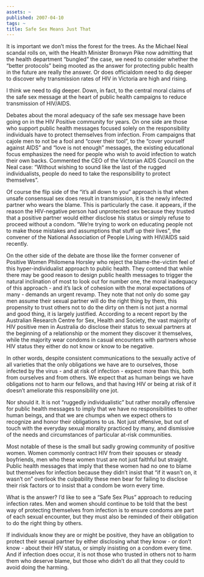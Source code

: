 ```yaml
---
assets: ~
published: 2007-04-10
tags: ~
title: Safe Sex Means Just That
---
```

It is important we don’t miss the forest for the trees. As the Michael
Neal scandal rolls on, with the Health Minister Bronwyn Pike now
admitting that the health department “bungled” the case, we need to
consider whether the “better protocols” being mooted as the answer for
protecting public health in the future are really the answer. Or does
officialdom need to dig deeper to discover why transmission rates of HIV
in Victoria are high and rising.

I think we need to dig deeper. Down, in fact, to the central moral
claims of the safe sex message at the heart of public health campaigns
to reduce transmission of HIV/AIDS.

Debates about the moral adequacy of the safe sex message have been going
on in the HIV Positive community for years. On one side are those who
support public health messages focused solely on the responsibility
individuals have to protect themselves from infection. From campaigns
that cajole men to not be a fool and “cover their tool”, to the “cover
yourself against AIDS” and “love is not enough” messages, the existing
educational focus emphasizes the need for people who wish to avoid
infection to watch their own backs. Commented the CEO of the Victorian
AIDS Council on the Neal case: “Without wishing to sound like the last
of the rugged individualists, people do need to take the responsibility
to protect themselves”.

Of course the flip side of the “it’s all down to you” approach is that
when unsafe consensual sex does result in transmission, it is the newly
infected partner who wears the blame. This is particularly the case. it
appears, if the reason the HIV-negative person had unprotected sex
because they trusted that a positive partner would either disclose his
status or simply refuse to proceed without a condom. “We’re trying to
work on educating people not to make those mistakes and assumptions that
stuff up their lives”, the convener of the National Association of
People Living with HIV/AIDS said recently.

On the other side of the debate are those like the former convener of
Positive Women Philomena Horsley who reject the blame-the-victim feel of
this hyper-individualist approach to public health. They contend that
while there may be good reason to design public health messages to
trigger the natural inclination of most to look out for number one, the
moral inadequacy of this approach - and it’s lack of cohesion with the
moral expectations of many - demands an urgent revamp. They note that
not only do some gay men assume their sexual partner will do the right
thing by them, this propensity to trust others not to do the dirty on
them is not just a normal and good thing, it is largely justified.
According to a recent report by the Australian Research Centre for Sex,
Health and Society, the vast majority of HIV positive men in Australia
do disclose their status to sexual partners at the beginning of a
relationship or the moment they discover it themselves, while the
majority wear condoms in casual encounters with partners whose HIV
status they either do not know or know to be negative.

In other words, despite consistent communications to the sexually active
of all varieties that the only obligations we have are to ourselves,
those infected by the virus - and at risk of infection - expect more
than this, both from ourselves and from others. We expect that as human
beings we have obligations not to harm our fellows, and that having HIV
or being at risk of it doesn’t ameliorate this responsibility one jot.

Nor should it. It is not “ruggedly individualistic” but rather morally
offensive for public health messages to imply that we have no
responsibilities to other human beings, and that we are chumps when we
expect others to recognize and honor their obligations to us. Not just
offensive, but out of touch with the everyday sexual morality practiced
by many, and dismissive of the needs and circumstances of particular
at-risk communities.

Most notable of these is the small but sadly growing community of
positive women. Women commonly contract HIV from their spouses or steady
boyfriends, men who these women trust are not just faithful but
straight. Public health messages that imply that these women had no one
to blame but themselves for infection because they didn’t insist that
“if it wasn’t on, it wasn’t on” overlook the culpability these men bear
for failing to disclose their risk factors or to insist that a condom be
worn every time.

What is the answer? I’d like to see a “Safe Sex Plus” approach to
reducing infection rates. Men and women should continue to be told that
the best way of protecting themselves from infection is to ensure
condoms are part of each sexual encounter, but they must also be
reminded of their obligation to do the right thing by others.

If individuals know they are or might be positive, they have an
obligation to protect their sexual partner by either disclosing what
they know - or don’t know - about their HIV status, or simply insisting
on a condom every time. And if infection does occur, it is not those who
trusted in others not to harm them who deserve blame, but those who
didn’t do all that they could to avoid doing the harming.
